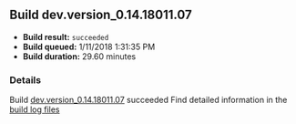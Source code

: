 ## Build dev.version_0.14.18011.07
- **Build result:** `succeeded`
- **Build queued:** 1/11/2018 1:31:35 PM
- **Build duration:** 29.60 minutes
### Details
Build [dev.version_0.14.18011.07](https://winappstudio.visualstudio.com/web/build.aspx?pcguid=a4ef43be-68ce-4195-a619-079b4d9834c2&builduri=vstfs%3a%2f%2f%2fBuild%2fBuild%2f24643) succeeded
Find detailed information in the [build log files](https://uwpctdiags.blob.core.windows.net/buildlogs/dev.version_0.14.18011.07_logs.zip)
